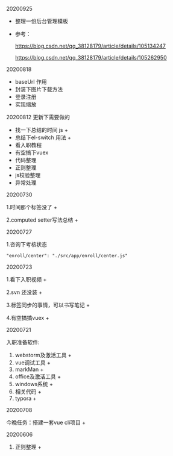 20200925

- 整理一份后台管理模板

- 参考：

  https://blog.csdn.net/qq_38128179/article/details/105134247

  https://blog.csdn.net/qq_38128179/article/details/105262950



20200818

- baseUrl 作用
- 封装下图片下载方法
- 登录注册
- 实现缩放



20200812 更新下需要做的

- 找一下总结的时间 js  +
- 总结下el-switch 用法 +
- 看入职教程
- 有空搞下vuex
- 代码整理
- 正则整理
- js校验整理
- 异常处理



20200730

1.时间那个标签没了 +

2.computed setter写法总结 +

20200727

1.咨询下考核状态

```
"enroll/center": "./src/app/enroll/center.js"
```

20200723

1.看下入职视频 + 

2.svn 还没装  + 

3.标签同步的事情，可以书写笔记 + 

4.有空搞搞vuex  +



20200721

入职准备软件:

1. webstorm及激活工具 +
2. vue调试工具 +
3. markMan + 
4. office及激活工具 +
5. windows系统 +
6. 相关代码 +
7. typora +



20200708

今晚任务：搭建一套vue cli项目 +



20200606

1. 正则整理 +

